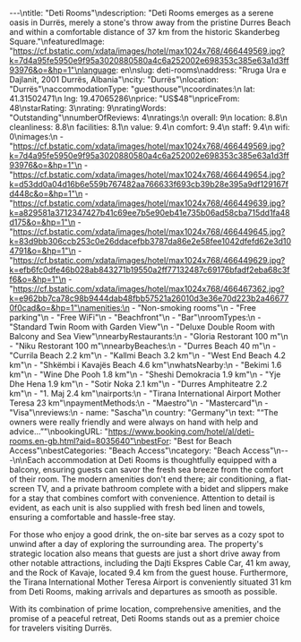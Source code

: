---\ntitle: "Deti Rooms"\ndescription: "Deti Rooms emerges as a serene oasis in Durrës, merely a stone's throw away from the pristine Durres Beach and within a comfortable distance of 37 km from the historic Skanderbeg Square."\nfeaturedImage: "https://cf.bstatic.com/xdata/images/hotel/max1024x768/466449569.jpg?k=7d4a95fe5950e9f95a3020880580a4c6a252002e698353c385e63a1d3ff93976&o=&hp=1"\nlanguage: en\nslug: deti-rooms\naddress: "Rruga Ura e Dajlanit, 2001 Durrës, Albania"\ncity: "Durrës"\nlocation: "Durrës"\naccommodationType: "guesthouse"\ncoordinates:\n  lat: 41.31502471\n  lng: 19.47065286\nprice: "US$48"\npriceFrom: 48\nstarRating: 3\nrating: 9\nratingWords: "Outstanding"\nnumberOfReviews: 4\nratings:\n  overall: 9\n  location: 8.8\n  cleanliness: 8.8\n  facilities: 8.1\n  value: 9.4\n  comfort: 9.4\n  staff: 9.4\n  wifi: 0\nimages:\n  - "https://cf.bstatic.com/xdata/images/hotel/max1024x768/466449569.jpg?k=7d4a95fe5950e9f95a3020880580a4c6a252002e698353c385e63a1d3ff93976&o=&hp=1"\n  - "https://cf.bstatic.com/xdata/images/hotel/max1024x768/466449654.jpg?k=d53dd0a04d16b6e559b767482aa766633f693cb39b28e395a9df129167fd448c&o=&hp=1"\n  - "https://cf.bstatic.com/xdata/images/hotel/max1024x768/466449639.jpg?k=a829581a3712347427b41c69ee7b5e90eb41e735b06ad58cba715dd1fa48d175&o=&hp=1"\n  - "https://cf.bstatic.com/xdata/images/hotel/max1024x768/466449645.jpg?k=83d9bb306ccb253c0e26ddacefbb3787da86e2e58fee1042dfefd62e3d104791&o=&hp=1"\n  - "https://cf.bstatic.com/xdata/images/hotel/max1024x768/466449629.jpg?k=efb6fc0dfe46b028ab843271b19550a2ff77132487c69176bfadf2eba68c3ff6&o=&hp=1"\n  - "https://cf.bstatic.com/xdata/images/hotel/max1024x768/466467362.jpg?k=e962bb7ca78c98b9444dab48fbb57521a26010d3e36e70d223b2a466770f0cad&o=&hp=1"\namenities:\n  - "Non-smoking rooms"\n  - "Free parking"\n  - "Free WiFi"\n  - "Beachfront"\n  - "Bar"\nroomTypes:\n  - "Standard Twin Room with Garden View"\n  - "Deluxe Double Room with Balcony and Sea View"\nnearbyRestaurants:\n  - "Gloria Restorant 100 m"\n  - "Niku Restorant 100 m"\nnearbyBeaches:\n  - "Durres Beach 40 m"\n  - "Currila Beach 2.2 km"\n  - "Kallmi Beach 3.2 km"\n  - "West End Beach 4.2 km"\n  - "Shkëmbi i Kavajës Beach 4.6 km"\nwhatsNearby:\n  - "Bekimi 1.6 km"\n  - "Wine Dhe Pooh 1.8 km"\n  - "Sheshi Demokracia 1.9 km"\n  - "Yje Dhe Hena 1.9 km"\n  - "Sotir Noka 2.1 km"\n  - "Durres Amphiteatre 2.2 km"\n  - "1. Maj 2.4 km"\nairports:\n  - "Tirana International Airport Mother Teresa 23 km"\npaymentMethods:\n  - "Maestro"\n  - "Mastercard"\n  - "Visa"\nreviews:\n  - name: "Sascha"\n    country: "Germany"\n    text: "“The owners were really friendly and were always on hand with help and advice...”"\nbookingURL: "https://www.booking.com/hotel/al/deti-rooms.en-gb.html?aid=8035640"\nbestFor: "Best for Beach Access"\nbestCategories: "Beach Access"\ncategory: "Beach Access"\n---\n\nEach accommodation at Deti Rooms is thoughtfully equipped with a balcony, ensuring guests can savor the fresh sea breeze from the comfort of their room. The modern amenities don't end there; air conditioning, a flat-screen TV, and a private bathroom complete with a bidet and slippers make for a stay that combines comfort with convenience. Attention to detail is evident, as each unit is also supplied with fresh bed linen and towels, ensuring a comfortable and hassle-free stay.

For those who enjoy a good drink, the on-site bar serves as a cozy spot to unwind after a day of exploring the surrounding area. The property's strategic location also means that guests are just a short drive away from other notable attractions, including the Dajti Ekspres Cable Car, 41 km away, and the Rock of Kavaje, located 9.4 km from the guest house. Furthermore, the Tirana International Mother Teresa Airport is conveniently situated 31 km from Deti Rooms, making arrivals and departures as smooth as possible.

With its combination of prime location, comprehensive amenities, and the promise of a peaceful retreat, Deti Rooms stands out as a premier choice for travelers visiting Durrës.